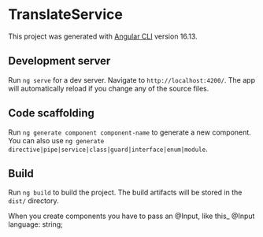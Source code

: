 # TranslateService

This project was generated with [Angular CLI](https://github.com/angular/angular-cli) version 16.13.

## Development server

Run `ng serve` for a dev server. Navigate to `http://localhost:4200/`. The app will automatically reload if you change any of the source files.

## Code scaffolding

Run `ng generate component component-name` to generate a new component. You can also use `ng generate directive|pipe|service|class|guard|interface|enum|module`.

## Build

Run `ng build` to build the project. The build artifacts will be stored in the `dist/` directory.

When you create components you have to pass an @Input, like this_
@Input language: string; 